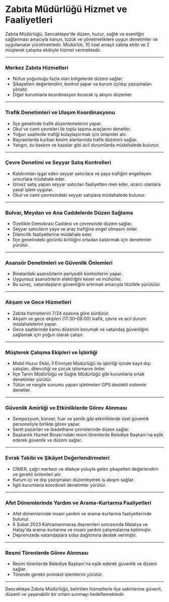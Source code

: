 # Zabıta Müdürlüğü Hizmet ve Faaliyetleri

Zabıta Müdürlüğü, Sancaktepe'de düzen, huzur, sağlık ve esenliğin sağlanması amacıyla kanun, tüzük ve yönetmeliklere uygun denetimler ve uygulamalar yürütmektedir. Müdürlük, 10 özel amaçlı zabıta ekibi ve 2 müşterek çalışma ekibiyle hizmet vermektedir.

---

### **Merkez Zabıta Hizmetleri**
- Nüfus yoğunluğu fazla olan bölgelerde düzeni sağlar.
- Şikayetleri değerlendirir, kontrol yapar ve kurum içi/dışı yazışmaları yönetir.
- Diğer kurumlarla koordinasyon kurarak iş akışını düzenler.

---

### **Trafik Denetimleri ve Ulaşım Koordinasyonu**
- İlçe genelinde trafik düzenlemelerini yapar.
- Okul ve cami çevreleri ile toplu taşıma araçlarını denetler.
- Yoğun saatlerde trafiği kolaylaştırmak için önlemler alır.
- Bayramlarda kurban kesim alanlarında trafik düzenini sağlar.
- Yangın, su baskını ve kazalar gibi acil durumlarda müdahalede bulunur.

---

### **Çevre Denetimi ve Seyyar Satış Kontrolleri**
- Kaldırımları işgal eden seyyar satıcılara ve yaya trafiğini engelleyen unsurlara müdahale eder.
- İzinsiz satış yapan seyyar satıcıları faaliyetten men eder, ısrarcı olanlara yasal işlem uygular.
- Okul ve cami çevresindeki seyyar satışlara müdahalede bulunur.

---

### **Bulvar, Meydan ve Ana Caddelerde Düzen Sağlama**
- Özellikle Demokrasi Caddesi ve çevresinde düzeni sağlar.
- Seyyar satıcıların yaya ve araç trafiğine engel olmasını önler.
- Dilencilik faaliyetlerine müdahale eder.
- İlçe genelindeki görüntü kirliliğini ortadan kaldırmak için denetimler yürütür.

---

### **Asansör Denetimleri ve Güvenlik Önlemleri**
- Binalardaki asansörlerin periyodik kontrollerini yapar.
- Uygunsuz asansörlerin elektriğini keser ve mühürler.
- Bu süreç, vatandaşların güvenliğini artırmak amacıyla titizlikle yürütülür.

---

### **Akşam ve Gece Hizmetleri**
- Zabıta hizmetlerini 7/24 esasına göre sürdürür.
- Akşam ve gece ekipleri (17:30–08:00) trafik, çevre ve acil durum müdahalelerini yapar.
- Gece saatlerinde kamu düzenini korumak ve vatandaş güvenliğini sağlamak için yoğun olarak çalışır.

---

### **Müşterek Çalışma Ekipleri ve İşbirliği**
- Mobil Huzur Ekibi, İl Emniyet Müdürlüğü ile işbirliği içinde kayıt dışı satışları, dilenciliği ve çocuk istismarını önler.
- İlçe Tarım Müdürlüğü ve Sağlık Müdürlüğü gibi kurumlarla ortak denetimler yürütür.
- Tütün ve nargile sunumu yapan işletmeleri GPS destekli sistemle denetler.

---

### **Güvenlik Amirliği ve Etkinliklerde Görev Alınması**
- Sempozyum, konser, fuar ve şenlik gibi etkinliklerde özel güvenlik personeliyle birlikte görev yapar.
- Semt pazarları ve ibadethane çevrelerinde düzen sağlar.
- Başkanlık Hizmet Binası'ndaki resmi törenlerde Belediye Başkanı'na eşlik ederek güvenlik ve düzeni sağlar.

---

### **Evrak Takibi ve Şikâyet Değerlendirmeleri**
- CİMER, çağrı merkezi ve dilekçe yoluyla gelen şikayetleri değerlendirir ve gerekli önlemleri alır.
- Kurum içi ve dışı yazışmaları düzenleyerek iş akışını sağlar.
- İlgili kurumlarla koordineli denetimler yürütür.

---

### **Afet Dönemlerinde Yardım ve Arama-Kurtarma Faaliyetleri**
- Afet dönemlerinde insani yardım ve arama-kurtarma faaliyetlerinde bulunur.
- 6 Şubat 2023 Kahramanmaraş depremleri sonrasında Malatya ve Hatay'da arama-kurtarma ve insani yardım çalışmalarına katılmıştır.
- Depremzede vatandaşlara soba dağıtımına destek vermiştir.

---

### **Resmi Törenlerde Görev Alınması**
- Resmi törenlerde Belediye Başkanı'na eşlik ederek güvenlik ve düzeni sağlar.
- Törende gerekli protokol işlemlerini yürütür.

---

Sancaktepe Zabıta Müdürlüğü, belirtilen hizmetlerle ilçe sakinlerine güvenli, düzenli ve yaşanabilir bir ortam sunmayı hedeflemektedir.